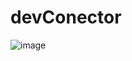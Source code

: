 # devConector

![image](https://user-images.githubusercontent.com/32282846/142961964-7ea1f6d9-fef8-4ba1-a29d-cfed759abed9.png)
